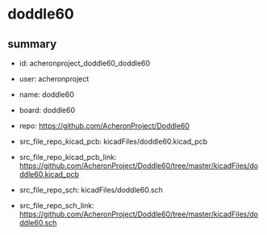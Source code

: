 # doddle60
 
## summary 
* id: acheronproject_doddle60_doddle60
* user: acheronproject
* name: doddle60
* board: doddle60
* repo: https://github.com/AcheronProject/Doddle60
* src_file_repo_kicad_pcb: kicadFiles/doddle60.kicad_pcb
* src_file_repo_kicad_pcb_link: https://github.com/AcheronProject/Doddle60/tree/master/kicadFiles/doddle60.kicad_pcb


* src_file_repo_sch: kicadFiles/doddle60.sch
* src_file_repo_sch_link: https://github.com/AcheronProject/Doddle60/tree/master/kicadFiles/doddle60.sch




